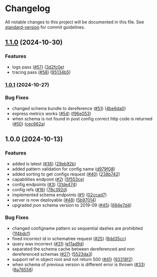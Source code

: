 # Changelog

All notable changes to this project will be documented in this file. See [standard-version](https://github.com/conventional-changelog/standard-version) for commit guidelines.

## [1.1.0](https://github.com/MapColonies/config-server/compare/v1.0.1...v1.1.0) (2024-10-30)


### Features

* logs pass ([#57](https://github.com/MapColonies/config-server/issues/57)) ([3d2fc0e](https://github.com/MapColonies/config-server/commit/3d2fc0e56a38c04436981d56a39483552d973919))
* tracing pass ([#58](https://github.com/MapColonies/config-server/issues/58)) ([95134b5](https://github.com/MapColonies/config-server/commit/95134b53eeec9c66f717ca791ee43237b0ad5ba3))

### [1.0.1](https://github.com/MapColonies/config-server/compare/v1.0.0...v1.0.1) (2024-10-27)


### Bug Fixes

* changed schema bundle to dereference ([#51](https://github.com/MapColonies/config-server/issues/51)) ([4be6da0](https://github.com/MapColonies/config-server/commit/4be6da0fa000c40d5c6ab5fc2caf13e97f67a60f))
* express metrics works ([#54](https://github.com/MapColonies/config-server/issues/54)) ([f96e053](https://github.com/MapColonies/config-server/commit/f96e053ec62af1f2ce44b48589022fa5f0a2810c))
* when schema is not found in post config correct http code is returned ([#50](https://github.com/MapColonies/config-server/issues/50)) ([cec662a](https://github.com/MapColonies/config-server/commit/cec662a9f0081178b745415265b46c2b9cf35725))

## 1.0.0 (2024-10-13)


### Features

* added is latest ([#36](https://github.com/MapColonies/config-server/issues/36)) ([29eb92b](https://github.com/MapColonies/config-server/commit/29eb92be674f2ff8d0b51726fd90e95b6d0fa380))
* added pattern validation for config name ([d979f08](https://github.com/MapColonies/config-server/commit/d979f089b128a1174266b93d5c4767f4c170081e))
* added sorting to get configs request ([#40](https://github.com/MapColonies/config-server/issues/40)) ([238b742](https://github.com/MapColonies/config-server/commit/238b7427b0d06bf18e7ff01785601774d2624e6a))
* capabilities endpoint ([#2](https://github.com/MapColonies/config-server/issues/2)) ([5f553ce](https://github.com/MapColonies/config-server/commit/5f553cef84b04257d9981a78bea27bbfdc530754))
* config endpoints ([#3](https://github.com/MapColonies/config-server/issues/3)) ([31de474](https://github.com/MapColonies/config-server/commit/31de47456d1b08ce18c27c9aac15d01977603de5))
* config refs ([#16](https://github.com/MapColonies/config-server/issues/16)) ([78c392d](https://github.com/MapColonies/config-server/commit/78c392d5d4fbad2564cb481f3bb82f24c4f6cd68))
* implemented schema endpoints ([#1](https://github.com/MapColonies/config-server/issues/1)) ([02ccad7](https://github.com/MapColonies/config-server/commit/02ccad79a866e50439204a9667f1911febe47cc2))
* server is now deployable ([#48](https://github.com/MapColonies/config-server/issues/48)) ([5b97014](https://github.com/MapColonies/config-server/commit/5b97014a243511cdf48ed384cb9baf9aa3ad67f9))
* upgraded json schema version to 2019-09 ([#45](https://github.com/MapColonies/config-server/issues/45)) ([684e7d4](https://github.com/MapColonies/config-server/commit/684e7d4de36c7fa5dfb01db2d2f10ae79abdfdf4))


### Bug Fixes

* changed configname pattern so sequential dashes are prohibited ([1f4bdcf](https://github.com/MapColonies/config-server/commit/1f4bdcfa5c360c63fafe3e16683450f8577dbbc6))
* fixed incorrect id in schematree request ([#25](https://github.com/MapColonies/config-server/issues/25)) ([8dd35cc](https://github.com/MapColonies/config-server/commit/8dd35cc5cd2a151a70d9ad130c249a26c51e7770))
* query was incorrect ([#31](https://github.com/MapColonies/config-server/issues/31)) ([e11ad9d](https://github.com/MapColonies/config-server/commit/e11ad9d18639f58e8d2421887094ffb33212102d))
* separated the schema cache between dereferenced and non dereferenced schemas ([#27](https://github.com/MapColonies/config-server/issues/27)) ([5523da3](https://github.com/MapColonies/config-server/commit/5523da3f002d497341cd19a7f50b6a98ea1fff2c))
* support ref in object root and not return 500 ([#41](https://github.com/MapColonies/config-server/issues/41)) ([93318f2](https://github.com/MapColonies/config-server/commit/93318f24984a53afa24e5a1ce7f1e32e4ea1b070))
* when schema of previous version is different error is thrown ([#33](https://github.com/MapColonies/config-server/issues/33)) ([8a76558](https://github.com/MapColonies/config-server/commit/8a765581cb946d5f9f9db08fba6ceb70c3437d30))
